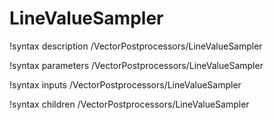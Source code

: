<!-- MOOSE Documentation Stub: Remove this when content is added. -->

# LineValueSampler
!syntax description /VectorPostprocessors/LineValueSampler

!syntax parameters /VectorPostprocessors/LineValueSampler

!syntax inputs /VectorPostprocessors/LineValueSampler

!syntax children /VectorPostprocessors/LineValueSampler
